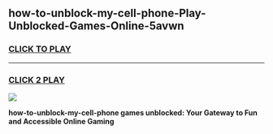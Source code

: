 
## how-to-unblock-my-cell-phone-Play-Unblocked-Games-Online-5avwn
<h3>
<a href="https://premium76.site?title=how-to-unblock-my-cell-phone&ref=25A">CLICK TO PLAY</a></h3>
<hr>

<h3>
<a href="https://premium76.site?title=how-to-unblock-my-cell-phone&ref=25A">CLICK 2 PLAY</a>
  
</h3>

<a href="https://premium76.site?title=how-to-unblock-my-cell-phone&ref=25A"><img src="https://clearcache.store/games.png"></a>


**how-to-unblock-my-cell-phone games unblocked: Your Gateway to Fun and Accessible Online Gaming**
